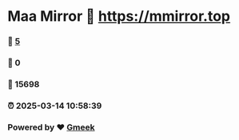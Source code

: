 # Maa Mirror :link: https://mmirror.top 
### :page_facing_up: [5](https://mmirror.top/tag.html) 
### :speech_balloon: 0 
### :hibiscus: 15698 
### :alarm_clock: 2025-03-14 10:58:39 
### Powered by :heart: [Gmeek](https://github.com/Meekdai/Gmeek)
